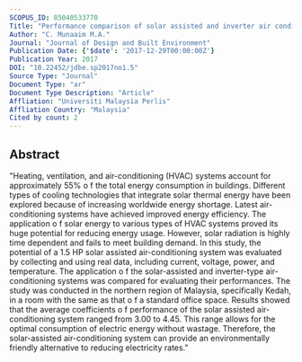 ```yaml
---
SCOPUS_ID: 85040533770
Title: "Performance comparison of solar assisted and inverter air conditioning systems in Malaysia"
Author: "C. Munaaim M.A."
Journal: "Journal of Design and Built Environment"
Publication Date: {'$date': '2017-12-29T00:00:00Z'}
Publication Year: 2017
DOI: "10.22452/jdbe.sp2017no1.5"
Source Type: "Journal"
Document Type: "ar"
Document Type Description: "Article"
Affliation: "Universiti Malaysia Perlis"
Affliation Country: "Malaysia"
Cited by count: 2
---
```


## Abstract
"Heating, ventilation, and air-conditioning (HVAC) systems account for approximately 55% o f the total energy consumption in buildings. Different types of cooling technologies that integrate solar thermal energy have been explored because of increasing worldwide energy shortage. Latest air-conditioning systems have achieved improved energy efficiency. The application o f solar energy to various types of HVAC systems proved its huge potential for reducing energy usage. However, solar radiation is highly time dependent and fails to meet building demand. In this study, the potential of a 1.5 HP solar assisted air-conditioning system was evaluated by collecting and using real data, including current, voltage, power, and temperature. The application o f the solar-assisted and inverter-type air-conditioning systems was compared for evaluating their performances. The study was conducted in the northern region of Malaysia, specifically Kedah, in a room with the same as that o f a standard office space. Results showed that the average coefficients o f performance of the solar assisted air-conditioning system ranged from 3.00 to 4.45. This range allows for the optimal consumption of electric energy without wastage. Therefore, the solar-assisted air-conditioning system can provide an environmentally friendly alternative to reducing electricity rates."
